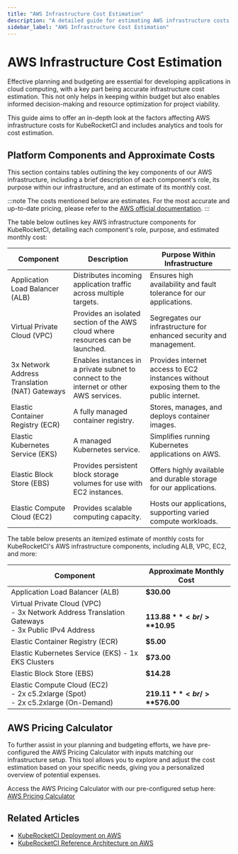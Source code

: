 ```yaml
---
title: "AWS Infrastructure Cost Estimation"
description: "A detailed guide for estimating AWS infrastructure costs for KubeRocketCI, including component descriptions, purposes, and approximate monthly costs."
sidebar_label: "AWS Infrastructure Cost Estimation"
---
```

<!-- markdownlint-disable MD025 -->

# AWS Infrastructure Cost Estimation

<head>
  <link rel="canonical" href="https://docs.kuberocketci.io/docs/developer-guide/aws-infrastructure-cost-estimation/" />
</head>

Effective planning and budgeting are essential for developing applications in cloud computing, with a key part being accurate infrastructure cost estimation. This not only helps in keeping within budget but also enables informed decision-making and resource optimization for project viability.

This guide aims to offer an in-depth look at the factors affecting AWS infrastructure costs for KubeRocketCI and includes analytics and tools for cost estimation.

## Platform Components and Approximate Costs

This section contains tables outlining the key components of our AWS infrastructure, including a brief description of each component's role, its purpose within our infrastructure, and an estimate of its monthly cost.

:::note
  The costs mentioned below are estimates. For the most accurate and up-to-date pricing, please refer to the [AWS official documentation](https://aws.amazon.com/pricing/?aws-products-pricing.sort-by=item.additionalFields.productNameLowercase&aws-products-pricing.sort-order=asc&awsf.Free%20Tier%20Type=*all&awsf.tech-category=*all).
:::

The table below outlines key AWS infrastructure components for KubeRocketCI, detailing each component's role, purpose, and estimated monthly cost:

| Component                                     | Description                                                                             | Purpose Within Infrastructure                                                          |
|-----------------------------------------------|-----------------------------------------------------------------------------------------|----------------------------------------------------------------------------------------|
| Application Load Balancer (ALB)               | Distributes incoming application traffic across multiple targets.                       | Ensures high availability and fault tolerance for our applications.                    |
| Virtual Private Cloud (VPC)                   | Provides an isolated section of the AWS cloud where resources can be launched.          | Segregates our infrastructure for enhanced security and management.                    |
| 3x Network Address Translation (NAT) Gateways | Enables instances in a private subnet to connect to the internet or other AWS services. | Provides internet access to EC2 instances without exposing them to the public internet. |
| Elastic Container Registry (ECR)              | A fully managed container registry.                                                     | Stores, manages, and deploys container images.                                   |
| Elastic Kubernetes Service (EKS)              | A managed Kubernetes service.                                                           | Simplifies running Kubernetes applications on AWS.                                     |
| Elastic Block Store (EBS)                     | Provides persistent block storage volumes for use with EC2 instances.                   | Offers highly available and durable storage for our applications.                      |
| Elastic Compute Cloud (EC2)                   | Provides scalable computing capacity.                                                   | Hosts our applications, supporting varied compute workloads.                           |

The table below presents an itemized estimate of monthly costs for KubeRocketCI's AWS infrastructure components, including ALB, VPC, EC2, and more:

| Component                                                                                               | Approximate Monthly Cost       |
|---------------------------------------------------------------------------------------------------------|--------------------------------|
| Application Load Balancer (ALB)                                                                         | **$30.00**                     |
| Virtual Private Cloud (VPC) <br />- 3x Network Address Translation Gateways  <br />- 3x Public IPv4 Address |  <br />**$113.88** <br />**$10.95**  |
| Elastic Container Registry (ECR)                                                                        | **$5.00**                      |
| Elastic Kubernetes Service (EKS)  - 1x EKS Clusters                                                 | **$73.00**                 |
| Elastic Block Store (EBS)                                                                               | **$14.28**                     |
| Elastic Compute Cloud (EC2) <br />- 2x c5.2xlarge (Spot)  <br />- 2x c5.2xlarge (On-Demand)                 | <br />**$219.11** <br />**$576.00** |

## AWS Pricing Calculator

To further assist in your planning and budgeting efforts, we have pre-configured the AWS Pricing Calculator with inputs matching our infrastructure setup. This tool allows you to explore and adjust the cost estimation based on your specific needs, giving you a personalized overview of potential expenses.

Access the AWS Pricing Calculator with our pre-configured setup here: [AWS Pricing Calculator](https://calculator.aws/#/estimate?id=42ed1a892c891ebcd905734b437f722122983f61)

## Related Articles

* [KubeRocketCI Deployment on AWS](aws-deployment-diagram.md)
* [KubeRocketCI Reference Architecture on AWS](aws-reference-architecture.md)
